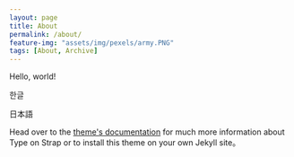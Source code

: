 ```yaml
---
layout: page
title: About
permalink: /about/
feature-img: "assets/img/pexels/army.PNG"
tags: [About, Archive]
---
```


Hello, world!

한글

日本語

Head over to the [theme's documentation](https://github.io/sylhare/Type-on-Strap) for much more information about Type on Strap or to install this theme on your own Jekyll site。

